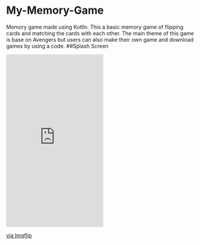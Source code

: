 # My-Memory-Game
Memory game made using Kotlin.
This a basic memory game of flipping cards and matching the cards with each other.
The main theme of this game is base on Avengers but users can also  make their own game and download games by using a code.
##Splash Screen
<div style="width:260px;max-width:100%;"><div style="height:0;padding-bottom:177.69%;position:relative;"><iframe width="260" height="462" style="position:absolute;top:0;left:0;width:100%;height:100%;" frameBorder="0" src="https://imgflip.com/embed/4twpgl"></iframe></div><p><a href="https://imgflip.com/gif/4twpgl">via Imgflip</a></p></div>
